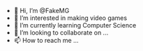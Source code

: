 - 👋 Hi, I’m @FakeMG
- 👀 I’m interested in making video games
- 🌱 I’m currently learning Computer Science
- 💞️ I’m looking to collaborate on ...
- 📫 How to reach me ...

<!---
FakeMG/FakeMG is a ✨ special ✨ repository because its `README.md` (this file) appears on your GitHub profile.
You can click the Preview link to take a look at your changes.
--->
